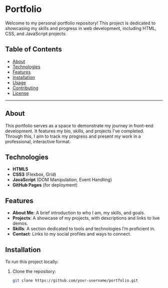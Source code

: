 # Portfolio

Welcome to my personal portfolio repository! This project is dedicated to showcasing my skills and progress in web development, including HTML, CSS, and JavaScript projects.

## Table of Contents
- [About](#about)
- [Technologies](#technologies)
- [Features](#features)
- [Installation](#installation)
- [Usage](#usage)
- [Contributing](#contributing)
- [License](#license)

---

## About

This portfolio serves as a space to demonstrate my journey in front-end development. It features my bio, skills, and projects I’ve completed. Through this, I aim to track my progress and present my work in a professional, interactive format.

## Technologies

- **HTML5**
- **CSS3** (Flexbox, Grid)
- **JavaScript** (DOM Manipulation, Event Handling)
- **GitHub Pages** (for deployment)

## Features

- **About Me**: A brief introduction to who I am, my skills, and goals.
- **Projects**: A showcase of my projects, with descriptions and links to live demos.
- **Skills**: A section dedicated to tools and technologies I’m proficient in.
- **Contact**: Links to my social profiles and ways to connect.

## Installation

To run this project locally:

1. Clone the repository:
   ```bash
   git clone https://github.com/your-username/portfolio.git
